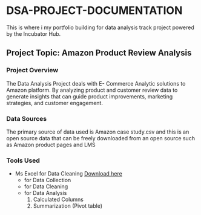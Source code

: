 # DSA-PROJECT-DOCUMENTATION
This is where i my portfolio building for data analysis track project powered by the Incubator Hub.

## Project Topic: Amazon Product Review Analysis

### Project Overview
The Data Analysis Project deals with E- Commerce Analytic solutions to Amazon platform. By analyzing product and customer review data to generate insights that can guide product improvements, marketing strategies, and customer engagement.

### Data Sources
The primary source of data used is Amazon case study.csv and this is an open source data that can be freely downloaded from an open source such as Amazon product pages and LMS

### Tools Used
- Ms Excel for Data Cleaning [Download here](https://www.microsoft.com)
     - for Data Collection
     - for Data Cleaning
     - for Data Analysis
        1. Calculated Columns
        2. Summarization (Pivot table)  





